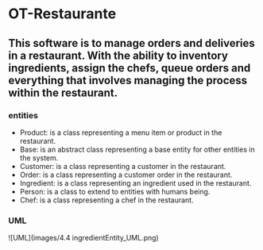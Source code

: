 # OT-Restaurante

## This software is to manage orders and deliveries in a restaurant. With the ability to inventory ingredients, assign the chefs, queue orders and everything that involves managing the process within the restaurant.

### entities

* Product: is a class representing a menu item or product in the restaurant.
* Base: is an abstract class representing a base entity for other entities in the system.
* Customer: is a class representing a customer in the restaurant.
* Order: is a class representing a customer order in the restaurant.
* Ingredient: is a class representing an ingredient used in the restaurant.
* Person: is a class to extend to entities with humans being.
* Chef: is a class representing a chef in the restaurant.

### UML

![UML](images/4.4 ingredientEntity_UML.png)

